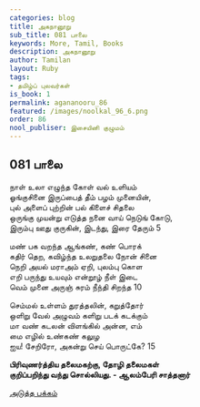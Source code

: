 ```yaml
---
categories: blog
title: அகநானூறு
sub_title: 081 பாலை
keywords: More, Tamil, Books
description: அகநானூறு
author: Tamilan
layout: Ruby
tags:
- தமிழ்ப் புலவர்கள்
is_book: 1
permalink: agananooru_86
featured: /images/noolkal_96_6.png
order: 86
nool_publiser: இசையினி குழுமம்
---
```



## 081 பாலை

நாள் உலா எழுந்த கோள் வல் உளியம்  
ஓங்குசினை இருப்பைத் தீம் பழம் முனையின்,  
புல் அளைப் புற்றின் பல் கிளைச் சிதலை  
ஒருங்கு முயன்று எடுத்த நனை வாய் நெடுங் கோடு,  
இரும்பு ஊது குருகின், இடந்து, இரை தேரும் 5

மண் பக வறந்த ஆங்கண், கண் பொரக்  
கதிர் தெற, கவிழ்ந்த உலறுதலை நோன் சினை  
நெறி அயல் மராஅம் ஏறி, புலம்பு கொள  
எறி பருந்து உயவும் என்றூழ் நீள் இடை  
வெம் முனை அருஞ் சுரம் நீந்தி சிறந்த 10

செம்மல் உள்ளம் துரத்தலின், கறுத்தோர்  
ஒளிறு வேல் அழுவம் களிறு படக் கடக்கும்  
மா வண் கடலன் விளங்கில் அன்ன, எம்  
மை எழில் உண்கண் கலுழ  
ஐய! சேறிரோ, அகன்று செய் பொருட்கே? 15

**பிரிவுணர்த்திய தலைமகற்கு, தோழி தலைமகள்  
குறிப்பறிந்து வந்து சொல்லியது. - ஆலம்பேரி சாத்தனார்**

[அடுத்த பக்கம்](agananooru_87)